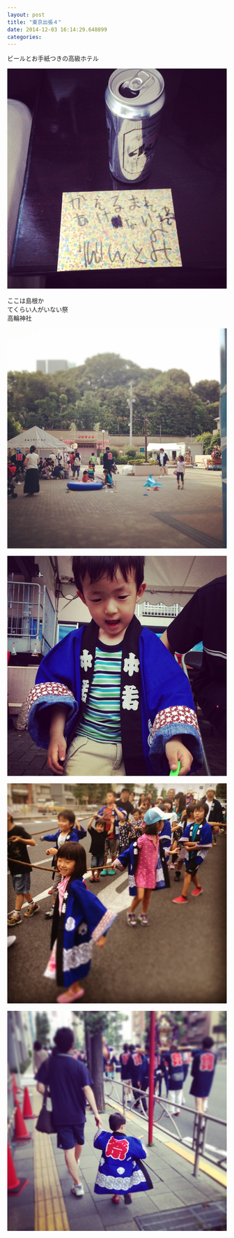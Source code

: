 ```yaml
---
layout: post
title: "東京出張４"
date: 2014-12-03 16:14:29.648899
categories: 
---
```


ビールとお手紙つきの高級ホテル

![ビールとお手紙つきの高級ホテル](/assets/images/201409/10691705_895788013783243_156593610_n.jpg)

ここは島根か  
てくらい人がいない祭  
高輪神社

![ここは島根か](/assets/images/201409/10632357_462988330510954_250393051_n.jpg)

![](/assets/images/201409/10683819_282343771976637_599590418_n.jpg)

![](/assets/images/201409/10684318_811620778882138_1467449741_n.jpg)

![](/assets/images/201409/10632013_309892605864098_2029957479_n.jpg)


